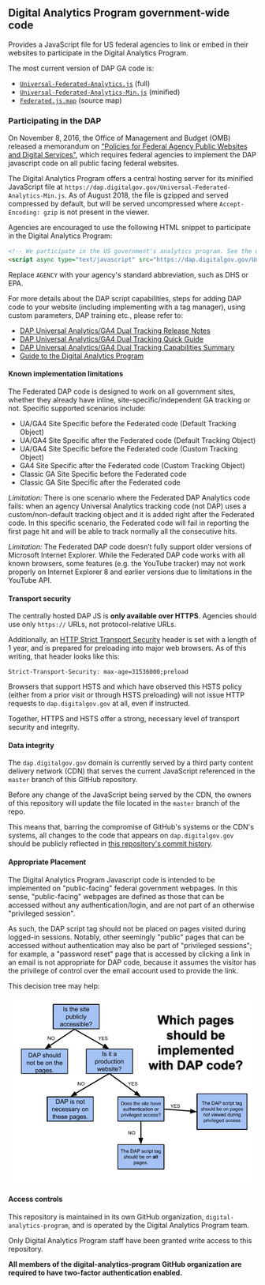 ## Digital Analytics Program government-wide code

Provides a JavaScript file for US federal agencies to link or embed in their websites to participate in the Digital Analytics Program.

The most current version of DAP GA code is:

* [`Universal-Federated-Analytics.js`](Universal-Federated-Analytics.js) (full)
* [`Universal-Federated-Analytics-Min.js`](Universal-Federated-Analytics-Min.js) (minified)
* [`Federated.js.map`](Federated.js.map) (source map)

### Participating in the DAP

On November 8, 2016, the Office of Management and Budget (OMB) released a memorandum on ["Policies for Federal Agency Public Websites and Digital Services"](https://obamawhitehouse.archives.gov/sites/default/files/omb/memoranda/2017/m-17-06.pdf), which requires federal agencies to implement the DAP javascript code on all public facing federal websites.

The Digital Analytics Program offers a central hosting server for its minified JavaScript file at `https://dap.digitalgov.gov/Universal-Federated-Analytics-Min.js`. As of August 2018, the file is gzipped and served compressed by default, but will be served uncompressed where `Accept-Encoding: gzip` is not present in the viewer.

Agencies are encouraged to use the following HTML snippet to participate in the Digital Analytics Program:

```html
<!-- We participate in the US government's analytics program. See the data at analytics.usa.gov. -->
<script async type="text/javascript" src="https://dap.digitalgov.gov/Universal-Federated-Analytics-Min.js?agency=AGENCY" id="_fed_an_ua_tag"></script>
```

Replace `AGENCY` with your agency's standard abbreviation, such as DHS or EPA.

For more details about the DAP script capabilities, steps for adding DAP code to your website (including implementing with a tag manager), using custom parameters, DAP training etc., please refer to:
* [DAP Universal Analytics/GA4 Dual Tracking Release Notes](https://github.com/digital-analytics-program/gov-wide-code/blob/master/documentation/GSA%20DAP%206.8%20-%20Release%20Notes.docx.pdf)
* [DAP Universal Analytics/GA4 Dual Tracking Quick Guide](https://github.com/digital-analytics-program/gov-wide-code/blob/master/DAP%20Code%206.8%20-%20Quick%20Guide.docx%20(1).pdf)
* [DAP Universal Analytics/GA4 Dual Tracking Capabilities Summary](https://github.com/digital-analytics-program/gov-wide-code/blob/master/DAP%206.8%20-%20DAP%20Code%20Capabilities%20Summary%20and%20Reference.pdf)
* [Guide to the Digital Analytics Program](https://digital.gov/guide/dap/add-your-site-dap/#participating-in-the-program)


#### Known implementation limitations

The Federated DAP code is designed to work on all government sites, whether they
already have inline, site-specific/independent GA tracking or not. Specific
supported scenarios include:

* UA/GA4 Site Specific before the Federated code (Default Tracking Object)
* UA/GA4 Site Specific after the Federated code (Default Tracking Object)
* UA/GA4 Site Specific before the Federated code (Custom Tracking Object)
* GA4 Site Specific after the Federated code (Custom Tracking Object)
* Classic GA Site Specific before the Federated code
* Classic GA Site Specific after the Federated code

*Limitation:* There is one scenario where the Federated DAP
Analytics code fails: when an agency Universal Analytics tracking code (not DAP)
uses a custom/non-default tracking object and it is added right after the Federated
code. In this specific scenario, the Federated code will fail in reporting the first page
hit and will be able to track normally all the consecutive hits. 

*Limitation:* The Federated DAP code doesn’t fully support older versions of
Microsoft Internet Explorer. While the Federated DAP code works with all known
browsers, some features (e.g. the YouTube tracker) may not work properly on
Internet Explorer 8 and earlier versions due to limitations in the YouTube API.

#### Transport security

The centrally hosted DAP JS is **only available over HTTPS**. Agencies should use only `https://` URLs, not protocol-relative URLs.

Additionally, an [HTTP Strict Transport Security](https://https.cio.gov/hsts/) header is set with a length of 1 year, and is prepared for preloading into major web browsers. As of this writing, that header looks like this:

```
Strict-Transport-Security: max-age=31536000;preload
```

Browsers that support HSTS and which have observed this HSTS policy (either from a prior visit or through HSTS preloading) will not issue HTTP requests to `dap.digitalgov.gov` at all, even if instructed.

Together, HTTPS and HSTS offer a strong, necessary level of transport security and integrity.

#### Data integrity

The `dap.digitalgov.gov` domain is currently served by a third party content delivery network (CDN) that serves the current JavaScript referenced in the `master` branch of this GitHub repository.

Before any change of the JavaScript being served by the CDN, the owners of this repository will update the file located in the `master` branch of the repo.

This means that, barring the compromise of GitHub's systems or the CDN's systems, all changes to the code that appears on `dap.digitalgov.gov` should be publicly reflected in [this repository's commit history](https://github.com/digital-analytics-program/gov-wide-code/commits/master).

#### Appropriate Placement

The Digital Analytics Program Javascript code is intended to be implemented on "public-facing" federal government webpages. In this sense, "public-facing" webpages are defined as those that can be accessed without any authentication/login, and are not part of an otherwise "privileged session".

As such, the DAP script tag should not be placed on pages visited during logged-in sessions. Notably, other seemingly "public" pages that can be accessed without authentication may also be part of "privileged sessions"; for example, a "password reset" page that is accessed by clicking a link in an email is not appropriate for DAP code, because it assumes the visitor has the privilege of control over the email account used to provide the link. 

This decision tree may help:

![Decision Tree](/documentation/DAP-Criteria.png)

#### Access controls

This repository is maintained in its own GitHub organization, `digital-analytics-program`, and is operated by the Digital Analytics Program team.

Only Digital Analytics Program staff have been granted write access to this repository.

**All members of the digital-analytics-program GitHub organization are required to have two-factor authentication enabled.**
